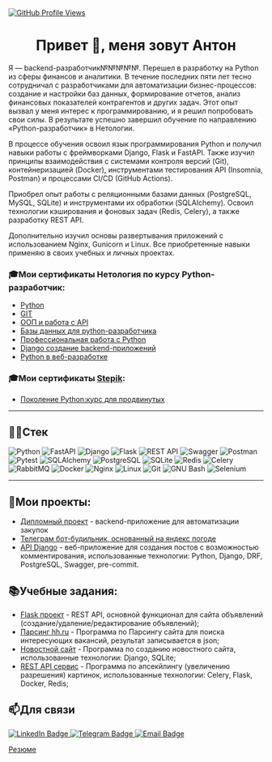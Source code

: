 <div>
  <a href="https://github.com/Voronwe9" target="_blank">
    <img src="https://komarev.com/ghpvc/?username=Voronwe9&label=Profile%20Views&color=brightgreen&style=flat" alt="GitHub Profile Views"/>
  </a>
</div>


<h1 align="center">Привет 👋, меня зовут Антон</h1>


Я — backend-разработчик№№№№№. Перешел в разработку на Python из сферы финансов и аналитики. В течение последних пяти лет тесно сотрудничал с разработчиками для автоматизации бизнес-процессов: создание и настройки баз данных, формирование отчетов, анализ финансовых показателей контрагентов и других задач. Этот опыт вызвал у меня интерес к программированию, и я решил попробовать свои силы. В результате успешно завершил обучение по направлению «Python-разработчик» в Нетологии.

В процессе обучения освоил язык программирования Python и получил навыки работы с фреймворками Django, Flask и FastAPI. Также изучил принципы взаимодействия с системами контроля версий (Git), контейнеризацией (Docker), инструментами тестирования API (Insomnia, Postman) и процессами CI/CD (GitHub Actions).

Приобрел опыт работы с реляционными базами данных (PostgreSQL, MySQL, SQLite) и инструментами их обработки (SQLAlchemy). Освоил технологии кэширования и фоновых задач (Redis, Celery), а также разработку REST API.

Дополнительно изучил основы развертывания приложений с использованием Nginx, Gunicorn и Linux.
Все приобретенные навыки применяю в своих учебных и личных проектах.

### 🎓Мои сертификаты Нетология по курсу **Python-разработчик**:

* [Python](https://github.com/Voronwe9/Voronwe9/blob/main/Python.pdf)
* [GIT](https://github.com/Voronwe9/Voronwe9/blob/main/Git.pdf)
* [ООП и работа с API](https://github.com/Voronwe9/Voronwe9/blob/main/OOP.pdf)
* [Базы данных для python-разработчика](https://github.com/Voronwe9/Voronwe9/blob/main/SQL.pdf)
* [Профессиональная работа с Python](https://github.com/Voronwe9/Voronwe9/blob/main/python3.pdf)
* [Django создание backend-приложений](https://github.com/Voronwe9/Voronwe9/blob/main/django.pdf)
* [Python в веб-разработке](https://github.com/Voronwe9/Voronwe9/blob/main/web.pdf)
### 🎓Мои сертификаты [Stepik](https://stepik.org/users/689227198/profile?preview=true):
* [Поколение Python:курс для продвинутых](https://stepik.org/cert/2617847)


---
## 👨‍💻Стек  

![Python](https://img.shields.io/badge/Python-3776AB?style=for-the-badge&logo=python&logoColor=white)
![FastAPI](https://img.shields.io/badge/FastAPI-009688?style=for-the-badge&logo=fastapi&logoColor=white)
![Django](https://img.shields.io/badge/Django-092E20?style=for-the-badge&logo=django&logoColor=white)
![Flask](https://img.shields.io/badge/Flask-000000?style=for-the-badge&logo=flask&logoColor=white)
![REST API](https://img.shields.io/badge/REST%20API-005571?style=for-the-badge&logo=fastapi&logoColor=white)
![Swagger](https://img.shields.io/badge/Swagger-85EA2D?style=for-the-badge&logo=swagger&logoColor=black)
![Postman](https://img.shields.io/badge/Postman-FF6C37?style=for-the-badge&logo=postman&logoColor=white)
![Pytest](https://img.shields.io/badge/Pytest-0A9EDC?style=for-the-badge&logo=pytest&logoColor=white)
![SQLAlchemy](https://img.shields.io/badge/SQLAlchemy-8B0000?style=for-the-badge&logo=sqlalchemy&logoColor=white)
![PostgreSQL](https://img.shields.io/badge/PostgreSQL-4169E1?style=for-the-badge&logo=postgresql&logoColor=white)
![SQLite](https://img.shields.io/badge/SQLite-003B57?style=for-the-badge&logo=sqlite&logoColor=white)
![Redis](https://img.shields.io/badge/Redis-DC382D?style=for-the-badge&logo=redis&logoColor=white)
![Celery](https://img.shields.io/badge/Celery-37814A?style=for-the-badge&logo=celery&logoColor=white)
![RabbitMQ](https://img.shields.io/badge/RabbitMQ-FF6600?style=for-the-badge&logo=rabbitmq&logoColor=white)
![Docker](https://img.shields.io/badge/Docker-2496ED?style=for-the-badge&logo=docker&logoColor=white)
![Nginx](https://img.shields.io/badge/Nginx-009639?style=for-the-badge&logo=nginx&logoColor=white)
![Linux](https://img.shields.io/badge/Linux-FCC624?style=for-the-badge&logo=linux&logoColor=black)
![Git](https://img.shields.io/badge/Git-F05032?style=for-the-badge&logo=git&logoColor=white)
![GNU Bash](https://img.shields.io/badge/GNU%20Bash-4EAA25?style=for-the-badge&logo=gnubash&logoColor=white)
![Selenium](https://img.shields.io/badge/Selenium-43B02A?style=for-the-badge&logo=selenium&logoColor=white)



--- 

## 📜Мои проекты:

* [Дипломный проект](https://github.com/Voronwe9/Diplom) - вackend-приложение для автоматизации закупок
* [Телеграм бот-будильник, основанный на яндекс погоде](https://github.com/Voronwe9/clock_bot.git)
* [API Django](https://github.com/Voronwe9/-Django_chat) - веб-приложение для создания постов с возможностью комментирования, использованные технологии: Python, Django, DRF, PostgreSQL, Swagger, pre-commit.


## 📚Учебные задания:
* [Flask проект](https://github.com/Voronwe9/Flask) - REST API, основной функционал для сайта объявлений (создание/удаление/редактирование объявлений);
* [Парсинг hh.ru](https://github.com/Voronwe9/Scraping) - Программа по Парсингу сайта для поиска интересующих вакансий, результат записывается в json;
* [Новостной сайт](https://github.com/Voronwe9/1/tree/master/models_list_displaying) - Программа по созданию новостного сайта, использованные технологии: Django, SQLite;
* [REST API сервис](https://github.com/Voronwe9/1/tree/master/celery) - Программа по апсекйлингу (увеличению разрешения) картинок, использованные технологии: Celery, Flask, Docker, Redis;


## 📫Для связи
<div id="badges">
  <a href="https://www.linkedin.com/in/anton-barynin" target="_blank">
    <img src="https://img.shields.io/badge/LinkedIn-blue?style=for-the-badge&logo=linkedin&logoColor=white" alt="LinkedIn Badge"/>
  </a>
  <a href="https://t.me/Voron9gg" target="_blank">
    <img src="https://img.shields.io/badge/Telegram-2CA5E0?style=for-the-badge&logo=telegram&logoColor=white" alt="Telegram Badge"/>
  </a>
  <a href="mailto:anton.barynin.dev@gmail.com">
    <img src="https://img.shields.io/badge/Email-D14836?style=for-the-badge&logo=gmail&logoColor=white" alt="Email Badge"/>
  </a>
</div>

[Резюме](https://github.com/Voronwe9/Voronwe9/blob/main/%D0%A0%D0%B5%D0%B7%D1%8E%D0%BC%D0%B5%20v01.05%20%D0%91%D0%B0%D1%80%D1%8B%D0%BD%D0%B8%D0%BD%20%D0%90%D0%BD%D1%82%D0%BE%D0%BD.pdf)
